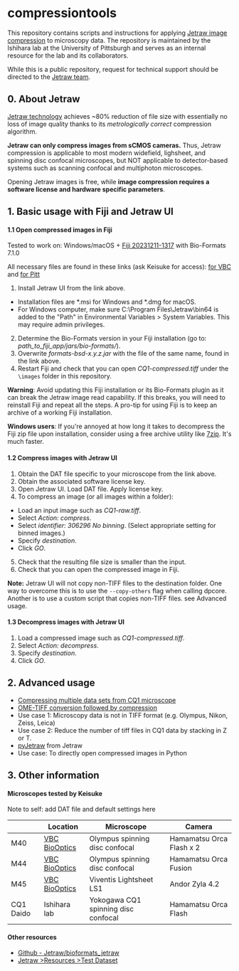 # compressiontools
 
This repository contains scripts and instructions for applying [Jetraw image compression](https://www.jetraw.com) to microscopy data. The repository is maintained by the Ishihara lab at the University of Pittsburgh and serves as an internal resource for the lab and its collaborators.

While this is a public repository, request for technical support should be directed to the [Jetraw team](https://www.jetraw.com/contact).


## 0. About Jetraw

[Jetraw technology](https://www.jetraw.com/jetraw-technology) achieves ~80% reduction of file size with essentially no loss of image quality thanks to its *metrologically correct* compression algorithm.

**Jetraw can only compress images from sCMOS cameras.** Thus, Jetraw compression is applicable to most modern widefield, lighsheet, and spinning disc confocal microscopes, but NOT applicable to detector-based systems such as scanning confocal and multiphoton microscopes.

Opening Jetraw images is free, while **image compression requires a software license and hardware specific parameters**.


## 1. Basic usage with Fiji and Jetraw UI

#### 1.1 Open compressed images in Fiji

Tested to work on: Windows/macOS + [Fiji 20231211-1317](https://downloads.imagej.net/fiji/archive/20231211-1317/) with Bio-Formats 7.1.0

All necessary files are found in these links (ask Keisuke for access): [for VBC](https://biocenterat-my.sharepoint.com/:f:/r/personal/keisuke_ishihara_imp_ac_at/Documents/Jetraw_VBCrestrictedaccess?csf=1&web=1&e=XizOPx)
and [for Pitt](https://pitt-my.sharepoint.com/:f:/r/personal/ishihara_pitt_edu/Documents/Jetraw_Pitt-IshiharaLab_restrictedaccess?csf=1&web=1&e=oOXouJ)

1. Install Jetraw UI from the link above.
 - Installation files are \*.msi for Windows and \*.dmg for macOS.
 - For Windows computer, make sure C:\Program Files\Jetraw\bin64 is added to the "Path" in Environmental Variables > System Variables. This may require admin privileges.
2. Determine the Bio-Formats version in your Fiji installation (go to: *path_to_fiji_app/jars/bio-formats/*).
3. Overwrite *formats-bsd-x.y.z.jar*  with the file of the same name, found in the link above.
4. Restart Fiji and check that you can open *CQ1-compressed.tiff* under the `\images` folder in this repository.

**Warning**: Avoid updating this Fiji installation or its Bio-Formats plugin as it can break the Jetraw image read capability. If this breaks, you will need to reinstall Fiji and repeat all the steps. A pro-tip for using Fiji is to keep an archive of a working Fiji installation.

**Windows users**: If you're annoyed at how long it takes to decompress the Fiji zip file upon installation, consider using a free archive utility like [7zip](https://7-zip.org/download.html). It's much faster.

#### 1.2 Compress images with Jetraw UI

1. Obtain the DAT file specific to your microscope from the link above.
2. Obtain the associated software license key.
3. Open Jetraw UI. Load DAT file. Apply license key.
4. To compress an image (or all images within a folder):
 - Load an input image such as *CQ1-raw.tiff*.
 - Select *Action: compress*.
 - Select *identifier: 306296 No binning*. (Select appropriate setting for binned images.)
 - Specify *destination*.
 - Click *GO*.
5. Check that the resulting file size is smaller than the input.
6. Check that you can open the compressed image in Fiji.

**Note:** Jetraw UI will not copy non-TIFF files to the destination folder. One way to overcome this is to use the `--copy-others` flag when calling dpcore. Another is to use a custom script that copies non-TIFF files. see Advanced usage.

#### 1.3 Decompress images with Jetraw UI

1. Load a compressed image such as *CQ1-compressed.tiff*.
2. Select *Action: decompress*.
3.  Specify *destination*.
4. Click *GO*.


## 2. Advanced usage
- [Compressing multiple data sets from CQ1 microscope](compressMultipleCQ1data.md)
- [OME-TIFF conversion followed by compression](OMETIFFconversionCompression.md)
 - Use case 1: Microscopy data is not in TIFF format (e.g. Olympus, Nikon, Zeiss, Leica)
 - Use case 2: Reduce the number of tiff files in CQ1 data by stacking in Z or T.
- [pyJetraw](https://github.com/Jetraw/pyJetraw) from Jetraw
 - Use case: To directly open compressed images in Python

## 3. Other information

#### Microscopes tested by Keisuke

Note to self: add DAT file and default settings here

|       | Location | Microscope | Camera |
| ----- | ----- | ----- | ----- |
| M40   |  [VBC BioOptics](https://cores.imp.ac.at/biooptics/equipment/?xhtml=1%2F%5C%5C%5C%5C%5C%5C%5C%5C%5C%5C%5C%5C%5C%5C%5C%27From%2FRK%3D0%2FRS%3DUhWihNMQI1LWDV3V.sJxktWcMkU-)| Olympus spinning disc confocal      | Hamamatsu Orca Flash x 2 |
| M44   |  [VBC BioOptics](https://cores.imp.ac.at/biooptics/equipment/?xhtml=1%2F%5C%5C%5C%5C%5C%5C%5C%5C%5C%5C%5C%5C%5C%5C%5C%27From%2FRK%3D0%2FRS%3DUhWihNMQI1LWDV3V.sJxktWcMkU-)| Olympus spinning disc confocal      | Hamamatsu Orca Fusion    |
| M45   |  [VBC BioOptics](https://cores.imp.ac.at/biooptics/equipment/?xhtml=1%2F%5C%5C%5C%5C%5C%5C%5C%5C%5C%5C%5C%5C%5C%5C%5C%27From%2FRK%3D0%2FRS%3DUhWihNMQI1LWDV3V.sJxktWcMkU-)| Viventis Lightsheet LS1             | Andor Zyla 4.2 |
| CQ1 Daido | Ishihara lab | Yokogawa CQ1 spinning disc confocal | Hamamatsu Orca Flash |

#### Other resources

 - [Github - Jetraw/bioformats_jetraw](https://github.com/Jetraw/bioformats_jetraw)
 -	[Jetraw >Resources >Test Dataset](https://www.jetraw.com/downloads/software)
